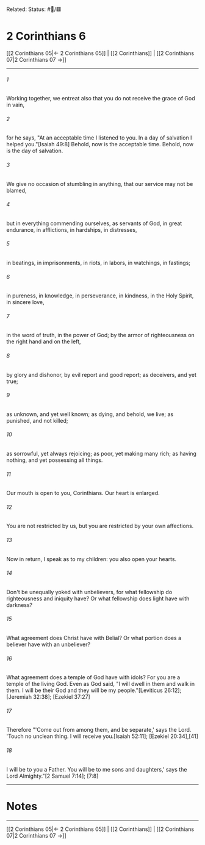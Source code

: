 Related:
Status: #📖/🟥
# 2 Corinthians 6

[[2 Corinthians 05|← 2 Corinthians 05]] | [[2 Corinthians]] | [[2 Corinthians 07|2 Corinthians 07 →]]
***



###### 1 
Working together, we entreat also that you do not receive the grace of God in vain, 

###### 2 
for he says, "At an acceptable time I listened to you. In a day of salvation I helped you."<crossref intro="6:2">[Isaiah 49:8]</crossref> Behold, now is the acceptable time. Behold, now is the day of salvation. 

###### 3 
We give no occasion of stumbling in anything, that our service may not be blamed, 

###### 4 
but in everything commending ourselves, as servants of God, in great endurance, in afflictions, in hardships, in distresses, 

###### 5 
in beatings, in imprisonments, in riots, in labors, in watchings, in fastings; 

###### 6 
in pureness, in knowledge, in perseverance, in kindness, in the Holy Spirit, in sincere love, 

###### 7 
in the word of truth, in the power of God; by the armor of righteousness on the right hand and on the left, 

###### 8 
by glory and dishonor, by evil report and good report; as deceivers, and yet true; 

###### 9 
as unknown, and yet well known; as dying, and behold, we live; as punished, and not killed; 

###### 10 
as sorrowful, yet always rejoicing; as poor, yet making many rich; as having nothing, and yet possessing all things. 

###### 11 
Our mouth is open to you, Corinthians. Our heart is enlarged. 

###### 12 
You are not restricted by us, but you are restricted by your own affections. 

###### 13 
Now in return, I speak as to my children: you also open your hearts. 

###### 14 
Don't be unequally yoked with unbelievers, for what fellowship do righteousness and iniquity have? Or what fellowship does light have with darkness? 

###### 15 
What agreement does Christ have with Belial? Or what portion does a believer have with an unbeliever? 

###### 16 
What agreement does a temple of God have with idols? For you are a temple of the living God. Even as God said, "I will dwell in them and walk in them. I will be their God and they will be my people."<crossref intro="6:16">[Leviticus 26:12]; [Jeremiah 32:38]; [Ezekiel 37:27]</crossref> 

###### 17 
Therefore "'Come out from among them, and be separate,' says the Lord. 'Touch no unclean thing. I will receive you.<crossref intro="6:17">[Isaiah 52:11]; [Ezekiel 20:34],[41]</crossref> 

###### 18 
I will be to you a Father. You will be to me sons and daughters,' says the Lord Almighty."<crossref intro="6:18">[2 Samuel 7:14]; [7:8]</crossref>

---
# Notes


***
[[2 Corinthians 05|← 2 Corinthians 05]] | [[2 Corinthians]] | [[2 Corinthians 07|2 Corinthians 07 →]]
